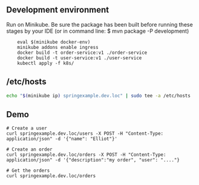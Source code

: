 ## Development environment

Run on Minikube.
Be sure the package has been built before running these stages by your IDE (or in command line: $ mvn package -P development)
```
    eval $(minikube docker-env)
    minikube addons enable ingress
    docker build -t order-service:v1 ./order-service
    docker build -t user-service:v1 ./user-service
    kubectl apply -f k8s/
```

## /etc/hosts

```sh
echo "$(minikube ip) springexample.dev.loc" | sudo tee -a /etc/hosts
```

## Demo

```
# Create a user
curl springexample.dev.loc/users -X POST -H "Content-Type: application/json" -d '{"name": "Elliot"}'

# Create an order
curl springexample.dev.loc/orders -X POST -H "Content-Type: application/json" -d '{"description":"my order", "user": "...."}

# Get the orders
curl springexample.dev.loc/orders

```
